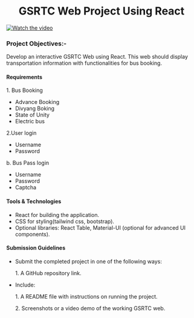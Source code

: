 <h1 align="center">GSRTC Web Project Using React</h1>

[![Watch the video](https://github.com/user-attachments/assets/c8522097-7bbb-48bd-8bfc-20dba27f4605)](https://github.com/user-attachments/assets/c8522097-7bbb-48bd-8bfc-20dba27f4605)

<h3>Project Objectives:-</h3>
<p>Develop an interactive GSRTC Web using React. This web should display transportation information with functionalities for bus booking.</p>

<h4>Requirements</h4>
<p>1. Bus Booking</p>
<ul>
  <li>Advance Booking</li>
  <li>Divyang Boking</li>
  <li>State of Unity</li>
  <li>Electric bus</li>
</ul>

<p>2.User login</p>
<ul>
  <li>Username</li>
  <li>Password</li>
</ul>

<p>b. Bus Pass login</p>
<ul>
  <li>Username</li>
  <li>Password</li>
  <li>Captcha</li>
</ul>

<h4>Tools & Technologies</h4>
<ul>
  <li>React for building the application.</li>
  <li>CSS for styling(tailwind css, bootstrap).</li>
  <li>Optional libraries: React Table, Material-UI (optional for advanced UI components).</li>
</ul>

<h4>Submission Guidelines</h4>
<ul>
  <li>Submit the completed project in one of the following ways:
      <p>1. A GitHub repository link.</p>
  </li>
  <li>Include:
    <p>1. A README file with instructions on running the project.</p>
    <p>2. Screenshots or a video demo of the working GSRTC web.</p>
  </li>
</ul>
